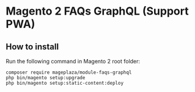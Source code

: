 # Magento 2 FAQs GraphQL (Support PWA)

## How to install
Run the following command in Magento 2 root folder:

```
composer require mageplaza/module-faqs-graphql
php bin/magento setup:upgrade
php bin/magento setup:static-content:deploy
```
